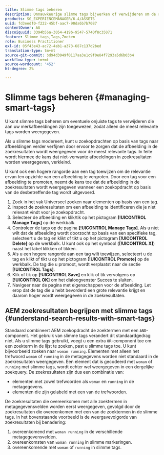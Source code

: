 ```yaml
---
title: Slimme tags beheren
description: Onnauwkeurige slimme tags bijwerken of verwijderen om de relevantie van tags te verbeteren
products: SG_EXPERIENCEMANAGER/6.4/ASSETS
uuid: fd3eedf0-f222-45bf-aac7-90da6b7b7087
contentOwner: AG
discoiquuid: 3394b56a-3054-419b-9547-5740f8c35071
feature: Slimme tags,Tags,Zoeken
role: Business Practitioner
exl-id: 05f43e43-ac72-4ab1-a373-687c137d2bed
translation-type: tm+mt
source-git-commit: bd94d3949f0117aa3e1c9f0e84f7293a5d6b03b4
workflow-type: tm+mt
source-wordcount: '452'
ht-degree: 2%

---
```


# Slimme tags beheren {#managing-smart-tags}

U kunt slimme tags beheren om eventuele onjuiste tags te verwijderen die aan uw merkafbeeldingen zijn toegewezen, zodat alleen de meest relevante tags worden weergegeven.

Als u slimme tags modereert, kunt u zoekopdrachten op basis van tags naar afbeeldingen verder verfijnen door ervoor te zorgen dat de afbeelding in de zoekresultaten wordt weergegeven voor de meest relevante tags. In feite wordt hiermee de kans dat niet-verwante afbeeldingen in zoekresultaten worden weergegeven, verkleind.

U kunt ook een hogere rangorde aan een tag toewijzen om de relevantie ervan ten opzichte van een afbeelding te vergroten. Door een tag voor een afbeelding te promoten, neemt de kans toe dat de afbeelding in de zoekresultaten wordt weergegeven wanneer een zoekopdracht op basis van de desbetreffende tag wordt uitgevoerd.

1. Zoek in het vak Universeel zoeken naar elementen op basis van een tag.
1. Inspect de zoekresultaten om een afbeelding te identificeren die je niet relevant vindt voor je zoekopdracht.
1. Selecteer de afbeelding en klik/tik op het pictogram **[!UICONTROL Manage Tags]** op de werkbalk.
1. Controleer de tags op de pagina **[!UICONTROL Manage Tags]**. Als u niet wilt dat de afbeelding wordt doorzocht op basis van een specifieke tag, selecteert u de tag en klikt of tikt u op het pictogram **[!UICONTROL Delete]** op de werkbalk. U kunt ook op het symbool (**[!UICONTROL X]**) naast het label klikken of tikken.
1. Als u een hogere rangorde aan een tag wilt toewijzen, selecteert u de tag en klikt of tikt u op het pictogram **[!UICONTROL Promote]** op de werkbalk. De tag die u promoot, wordt verplaatst naar de sectie **[!UICONTROL Tags]**.
1. Klik of tik op **[!UICONTROL Save]** en klik of tik vervolgens op **[!UICONTROL OK]** om het dialoogvenster Succes te sluiten.
1. Navigeer naar de pagina met eigenschappen voor de afbeelding. Let erop dat de tag die u hebt bevorderd een grote relevantie krijgt en daarom hoger wordt weergegeven in de zoekresultaten.

## AEM zoekresultaten begrijpen met slimme tags {#understand-search-results-with-smart-tags}

Standaard combineert AEM zoekopdracht de zoektermen met een `AND`-component. Het gebruik van slimme tags verandert dit standaardgedrag niet. Als u slimme tags gebruikt, voegt u een extra `OR`-component toe om een zoekterm in de lijst te zoeken, past u slimme tags toe. U kunt bijvoorbeeld zoeken naar `woman running`. Elementen met alleen het trefwoord `woman` of `running` in de metagegevens worden niet standaard in de zoekresultaten weergegeven. Een element dat is gecodeerd met `woman` of `running` met slimme tags, wordt echter wel weergegeven in een dergelijke zoekquery. De zoekresultaten zijn dus een combinatie van:

* elementen met zowel trefwoorden als `woman` en `running` in de metagegevens.
* elementen die zijn gelabeld met een van de trefwoorden.

De zoekresultaten die overeenkomen met alle zoektermen in metagegevensvelden worden eerst weergegeven, gevolgd door de zoekresultaten die overeenkomen met een van de zoektermen in de slimme tags. In het bovenstaande voorbeeld is de weergavevolgorde van zoekresultaten bij benadering:

1. overeenkomend met `woman running` in de verschillende metagegevensvelden.
1. overeenkomsten van `woman running` in slimme markeringen.
1. overeenkomende met `woman` of `running` in slimme tags.
